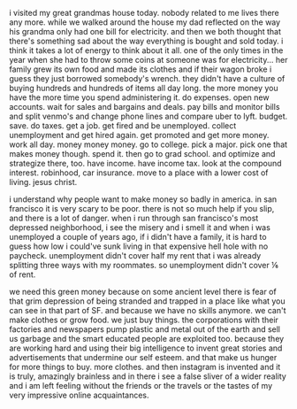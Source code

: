 i visited my great grandmas house today. nobody related to me lives there any more. while we walked around the house my dad reflected on the way his grandma only had one bill for electricity. and then we both thought that there's something sad about the way everything is bought and sold today. i think it takes a lot of energy to think about it all. one of the only times in the year when she had to throw some coins at someone was for electricity...  her family grew its own food and made its clothes and if their wagon broke i guess they just borrowed somebody's wrench. they didn't have a culture of buying hundreds and hundreds of items all day long. the more money you have the more time you spend administering it.  do expenses.  open new accounts.  wait for sales and bargains and deals.  pay bills and monitor bills and split venmo's and change phone lines and compare uber to lyft. budget. save. do taxes. get a job. get fired and be unemployed. collect unemployment and get hired again. get promoted and get more money. work all day. money money money.  go to college. pick a major. pick one that makes money though. spend it. then go to grad school. and optimize and strategize there, too.  have income. have income tax. look at the compound interest. robinhood, car insurance.  move to a place with a lower cost of living.  jesus christ.  

i understand why people want to make money so badly in america. in san francisco it is very scary to be poor. there is not so much help if you slip, and there is a lot of danger.  when i run through san francisco's most depressed neighborhood, i see the misery and i smell it and when i was unemployed a couple of years ago, if i didn't have a family, it is hard to guess how low i could've sunk living in that expensive hell hole with no paycheck.  unemployment didn't cover half my rent that i was already splitting three ways with my roommates. so unemployment didn't cover ⅙ of rent.  

we need this green money because on some ancient level there is fear of that grim depression of being stranded and trapped in a place like what you can see in that part of SF.  and because we have no skills anymore.  we can't make clothes or grow food.  we just buy things. the corporations with their factories and newspapers pump plastic and metal out of the earth and sell us garbage and the smart educated people are exploited too. because they are working hard and using their big intelligence to invent great stories and advertisements that undermine our self esteem.  and that make us hunger for more things to buy.  more clothes.  and then instagram is invented and it is truly, amazingly brainless and in there i see a false sliver of a wider reality and i am left feeling without the friends or the travels or the tastes of my very impressive online acquaintances.  
